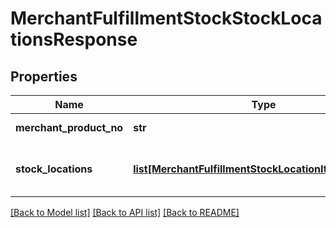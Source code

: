 # MerchantFulfillmentStockStockLocationsResponse

## Properties
Name | Type | Description | Notes
------------ | ------------- | ------------- | -------------
**merchant_product_no** | **str** | The product SKU. | [optional] 
**stock_locations** | [**list[MerchantFulfillmentStockLocationItemResponse]**](MerchantFulfillmentStockLocationItemResponse.md) | The ChannelEngine id of the stock location. | [optional] 

[[Back to Model list]](../README.md#documentation-for-models) [[Back to API list]](../README.md#documentation-for-api-endpoints) [[Back to README]](../README.md)

